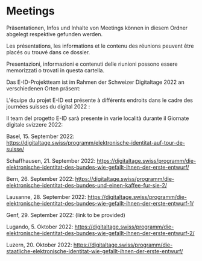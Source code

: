 # Meetings
Präsentationen, Infos und Inhalte von Meetings können in diesem Ordner abgelegt respektive gefunden werden.

Les présentations, les informations et le contenu des réunions peuvent être placés ou trouvé dans ce dossier.

Presentazioni, informazioni e contenuti delle riunioni possono essere memorizzati o trovati in questa cartella.

Das E-ID-Projektteam ist im Rahmen der Schweizer Digitaltage 2022 an verschiedenen Orten präsent:

L'équipe du projet E-ID est présente à différents endroits dans le cadre des journées suisses du digital 2022 :

Il team del progetto E-ID sarà presente in varie località durante il Giornate digitale svizzere 2022:

Basel, 15. September 2022: https://digitaltage.swiss/programm/elektronische-identitat-auf-tour-de-suisse/

Schaffhausen, 21. September 2022: https://digitaltage.swiss/programm/die-elektronische-identitat-des-bundes-wie-gefallt-ihnen-der-erste-entwurf/

Bern, 26. September 2022: https://digitaltage.swiss/programm/die-elektronische-identitat-des-bundes-und-einen-kaffee-fur-sie-2/

Lausanne, 28. September 2022: https://digitaltage.swiss/programm/die-elektronische-identitat-des-bundes-wie-gefallt-ihnen-der-erste-entwurf-1/

Genf, 29. September 2022: (link to be provided)

Lugando, 5. Oktober 2022: https://digitaltage.swiss/programm/die-elektronische-identitat-des-bundes-wie-gefallt-ihnen-der-erste-entwurf-2/

Luzern, 20. Oktober 2022: https://digitaltage.swiss/programm/die-staatliche-elektronische-identitat-wie-gefallt-ihnen-der-erste-entwurf/

